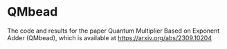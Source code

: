 # QMbead
The code and results for the paper Quantum Multiplier Based on Exponent Adder (QMbead), which is available at https://arxiv.org/abs/2309.10204
